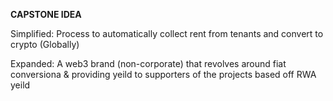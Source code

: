 **CAPSTONE IDEA**

Simplified: Process to automatically collect rent from tenants and convert to crypto (Globally)

Expanded: A web3 brand (non-corporate) that revolves around fiat conversiona & providing yeild to supporters of the projects based off RWA yeild 
